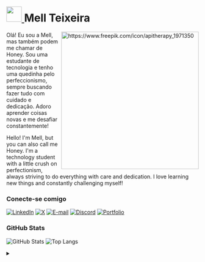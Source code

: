 <h1>
    <a href="https://github.com/honeyz0">
     <img align="up" width="40px" src="https://github.com/user-attachments/assets/57afdd23-8cf5-40aa-aac0-c3485db3e884"
">
    </a>
    <span>Mell Teixeira</span>
</h1>

<img alt="https://www.freepik.com/icon/apitherapy_1971350" align="right" height="360" src="https://github.com/user-attachments/assets/856fcab8-95a3-4a82-ac3d-d15e6141b7f3"> 

Olá! Eu sou a Mell, mas também podem me chamar de Honey. Sou uma estudante de tecnologia e tenho uma quedinha pelo perfeccionismo, sempre buscando fazer tudo com cuidado e dedicação. Adoro aprender coisas novas e me desafiar constantemente!

Hello! I'm Mell, but you can also call me Honey. I'm a technology student with a little crush on perfectionism, always striving to do everything with care and dedication. I love learning new things and constantly challenging myself!

### Conecte-se comigo

[![LinkedIn](https://img.shields.io/badge/-LinkedIn-000?style=for-the-badge&logo=linkedin&logoColor=ffe100&color:FFF)](https://www.linkedin.com/in/mell-teixeira03/)
[![X](https://img.shields.io/badge/X-000?style=for-the-badge&logo=x&logoColor=ffe100)](https://x.com/honeydev__)
[![E-mail](https://img.shields.io/badge/-Email-000?style=for-the-badge&logo=protonmail&logoColor=ffe100)](mailto:honeydev25@proton.me)
[![Discord](https://img.shields.io/badge/Discord-000?style=for-the-badge&logo=discord&logoColor=ffe100)](https://discord.com/channels/@honeyz___/)
[![Portfolio](https://img.shields.io/badge/Portfolio-000?style=for-the-badge&logo=todoist&logoColor=ffe100&color:FFF)](https://honeyz0.github.io/portfolio-CV-Mell/)


### GitHub Stats

![GitHub Stats](https://github-readme-stats.vercel.app/api?username=honeyz0&theme=transparent&bg_color=000&border_color=ffe100&show_icons=true&icon_color=ffe100&title_color=ffe100&text_color=FFF&hide_title=true)
![Top Langs](https://github-readme-stats.vercel.app/api/top-langs/?username=honeyz0&layout=compact&bg_color=000&border_color=ffe100&title_color=ffe100&text_color=FFFF)

<details align="left">
  <summary></summary> 
 
  - Badges by <a href="https://shields.io/">shields.io</a><br>
  - GitHub Stats by <a href="https://github.com/anuraghazra/github-readme-stats">anuraghazra</a>
  - Icons by <a href="https://www.freepik.com/author/freepik/icons">freepik</a>, <a href="https://www.freepik.com/author/surang/icons">surang</a> and <a href="https://www.freepik.com/author/smashicons/icons">smashicons</a>

  <div align="right">Made with 💛 by <a href="https://github.com/honeyz0">honey</a>.</div>

</details>
